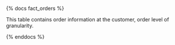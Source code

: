 {% docs fact_orders %}

This table contains order information at the customer, order level of granularity.

{% enddocs %}